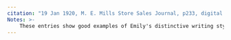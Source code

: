 ```yaml
---
citation: "19 Jan 1920, M. E. Mills Store Sales Journal, p233, digital photograph of book owned by Brooktondale collector"
Notes: >-
    These entries show good examples of Emily's distinctive writing style. Notice the little dip that starts the top cross marks on her F's and T's. Uppercase C's, E's and M's are also easily recognizable, as are the lower case p's which have a dramatic upward flourish. You can almost imagine her confident and efficiently crisp pen strokes as she stands behind the counter of her store, attention focused on this page.
---
```


